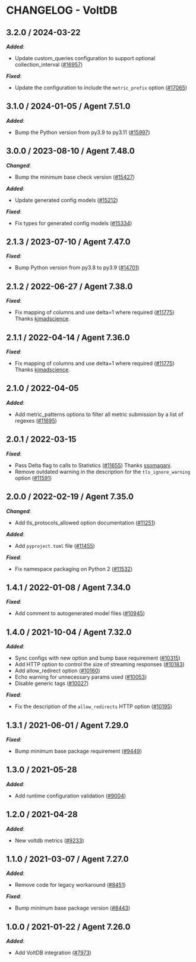 # CHANGELOG - VoltDB

<!-- towncrier release notes start -->

## 3.2.0 / 2024-03-22

***Added***:

* Update custom_queries configuration to support optional collection_interval ([#16957](https://github.com/DataDog/integrations-core/pull/16957))

***Fixed***:

* Update the configuration to include the `metric_prefix` option ([#17065](https://github.com/DataDog/integrations-core/pull/17065))

## 3.1.0 / 2024-01-05 / Agent 7.51.0

***Added***:

* Bump the Python version from py3.9 to py3.11 ([#15997](https://github.com/DataDog/integrations-core/pull/15997))

## 3.0.0 / 2023-08-10 / Agent 7.48.0

***Changed***:

* Bump the minimum base check version ([#15427](https://github.com/DataDog/integrations-core/pull/15427))

***Added***:

* Update generated config models ([#15212](https://github.com/DataDog/integrations-core/pull/15212))

***Fixed***:

* Fix types for generated config models ([#15334](https://github.com/DataDog/integrations-core/pull/15334))

## 2.1.3 / 2023-07-10 / Agent 7.47.0

***Fixed***:

* Bump Python version from py3.8 to py3.9 ([#14701](https://github.com/DataDog/integrations-core/pull/14701))

## 2.1.2 / 2022-06-27 / Agent 7.38.0

***Fixed***:

* Fix mapping of columns and use delta=1 where required ([#11775](https://github.com/DataDog/integrations-core/pull/11775)) Thanks [kjmadscience](https://github.com/kjmadscience).

## 2.1.1 / 2022-04-14 / Agent 7.36.0

***Fixed***:

* Fix mapping of columns and use delta=1 where required ([#11775](https://github.com/DataDog/integrations-core/pull/11775)) Thanks [kjmadscience](https://github.com/kjmadscience).

## 2.1.0 / 2022-04-05

***Added***:

* Add metric_patterns options to filter all metric submission by a list of regexes ([#11695](https://github.com/DataDog/integrations-core/pull/11695))

## 2.0.1 / 2022-03-15

***Fixed***:

* Pass Delta flag to calls to Statistics ([#11655](https://github.com/DataDog/integrations-core/pull/11655)) Thanks [ssomagani](https://github.com/ssomagani).
* Remove outdated warning in the description for the `tls_ignore_warning` option ([#11591](https://github.com/DataDog/integrations-core/pull/11591))

## 2.0.0 / 2022-02-19 / Agent 7.35.0

***Changed***:

* Add tls_protocols_allowed option documentation ([#11251](https://github.com/DataDog/integrations-core/pull/11251))

***Added***:

* Add `pyproject.toml` file ([#11455](https://github.com/DataDog/integrations-core/pull/11455))

***Fixed***:

* Fix namespace packaging on Python 2 ([#11532](https://github.com/DataDog/integrations-core/pull/11532))

## 1.4.1 / 2022-01-08 / Agent 7.34.0

***Fixed***:

* Add comment to autogenerated model files ([#10945](https://github.com/DataDog/integrations-core/pull/10945))

## 1.4.0 / 2021-10-04 / Agent 7.32.0

***Added***:

* Sync configs with new option and bump base requirement ([#10315](https://github.com/DataDog/integrations-core/pull/10315))
* Add HTTP option to control the size of streaming responses ([#10183](https://github.com/DataDog/integrations-core/pull/10183))
* Add allow_redirect option ([#10160](https://github.com/DataDog/integrations-core/pull/10160))
* Echo warning for unnecessary params used ([#10053](https://github.com/DataDog/integrations-core/pull/10053))
* Disable generic tags ([#10027](https://github.com/DataDog/integrations-core/pull/10027))

***Fixed***:

* Fix the description of the `allow_redirects` HTTP option ([#10195](https://github.com/DataDog/integrations-core/pull/10195))

## 1.3.1 / 2021-06-01 / Agent 7.29.0

***Fixed***:

* Bump minimum base package requirement ([#9449](https://github.com/DataDog/integrations-core/pull/9449))

## 1.3.0 / 2021-05-28

***Added***:

* Add runtime configuration validation ([#9004](https://github.com/DataDog/integrations-core/pull/9004))

## 1.2.0 / 2021-04-28

***Added***:

* New voltdb metrics ([#9233](https://github.com/DataDog/integrations-core/pull/9233))

## 1.1.0 / 2021-03-07 / Agent 7.27.0

***Added***:

* Remove code for legacy workaround ([#8451](https://github.com/DataDog/integrations-core/pull/8451))

***Fixed***:

* Bump minimum base package version ([#8443](https://github.com/DataDog/integrations-core/pull/8443))

## 1.0.0 / 2021-01-22 / Agent 7.26.0

***Added***:

* Add VoltDB integration ([#7973](https://github.com/DataDog/integrations-core/pull/7973))
